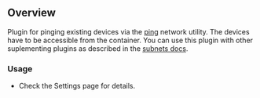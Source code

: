 ## Overview

Plugin for pinging existing devices via the [ping](https://linux.die.net/man/8/ping) network utility. The devices have to be accessible from the container. You can use this plugin with other suplementing plugins as described in the [subnets docs](https://github.com/jokob-sk/NetAlertX/blob/main/docs/SUBNETS.md).

### Usage

- Check the Settings page for details.
